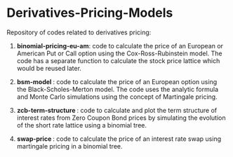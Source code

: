 # Derivatives-Pricing-Models

Repository of codes related to derivatives pricing:

1. <strong> binomial-pricing-eu-am</strong>: code to calculate the price of an European or American Put or Call option using the Cox-Ross-Rubinstein model. The code has a separate function to calculate the stock price lattice which would be reused later.

2. <strong> bsm-model </strong> : code to calculate the price of an European option using the Black-Scholes-Merton model. The code uses the analytic formula and Monte Carlo simulations using the concept of Martingale pricing.

3. <strong> zcb-term-structure </strong>: code to calculate and plot the term structure of interest rates from Zero Coupon Bond prices by simulating the evolution of the short rate lattice using a binomial tree.

4. <strong> swap-price </strong> : code to calculate the price of an interest rate swap using martingale pricing in a binomial tree.

                            
